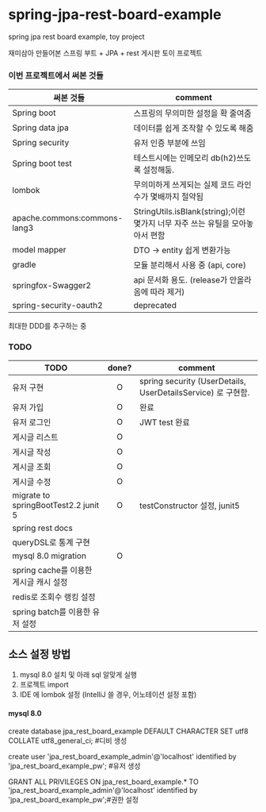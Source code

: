 # spring-jpa-rest-board-example

spring jpa rest board example, toy project

재미삼아 만들어본 스프링 부트 + JPA + rest 게시판 토이 프로젝트

### 이번 프로젝트에서 써본 것들

|써본 것들|comment|
|---|-------|
|Spring boot | 스프링의 무의미한 설정을 확 줄여줌|
|Spring data jpa | 데이터를 쉽게 조작할 수 있도록 해줌|
|Spring security | 유저 인증 부분에 쓰임|
|Spring boot test | 테스트시에는 인메모리 db(h2)쓰도록 설정해둠.|
|lombok | 무의미하게 쓰게되는 실제 코드 라인수가 몇배까지 절약됨|
|apache.commons:commons-lang3 | StringUtils.isBlank(string);이런 몇가지 너무 자주 쓰는 유틸을 모아놓아서 편함|
|model mapper | DTO -> entity 쉽게 변환가능|
|gradle | 모듈 분리해서 사용 중 (api, core)|
|springfox-Swagger2 | api 문서화 용도. (release가 안올라옴에 따라 제거)|
|spring-security-oauth2 | deprecated|

최대한 DDD를 추구하는 중

### TODO

| TODO        | done? | comment |
|-------------|:-----:|---------|
| 유저 구현     | O     |   spring security (UserDetails, UserDetailsService) 로 구현함.      |
| 유저 가입     | O      | 완료 |
| 유저 로그인    | O      | JWT test 완료 |
| 게시글 리스트  | O  |   |
| 게시글 작성   | O |  |
| 게시글 조회   | O |  |
| 게시글 수정   | O |  |
| migrate to springBootTest2.2 junit 5 | O | testConstructor 설정, junit5 |
| spring rest docs | | |
| queryDSL로 통계 구현 | | |
| mysql 8.0 migration |O| |
| spring cache를 이용한 게시글 캐시 설정| | |
| redis로 조회수 랭킹 설정| | |
| spring batch를 이용한 유저 설정| | |

## 소스 설정 방법
1. mysql 8.0 설치 및 아래 sql 알맞게 실행
2. 프로젝트 import
3. IDE 에 lombok 설정 (IntelliJ 쓸 경우, 어노테이션 설정 포함)

#### mysql 8.0

create database jpa_rest_board_example DEFAULT CHARACTER SET utf8 COLLATE utf8_general_ci; #디비 생성

create user 'jpa_rest_board_example_admin'@'localhost' identified by 'jpa_rest_board_example_pw'; #유저 생성

GRANT ALL PRIVILEGES ON jpa_rest_board_example.* TO 'jpa_rest_board_example_admin'@'localhost' identified by 'jpa_rest_board_example_pw';#권한 설정
